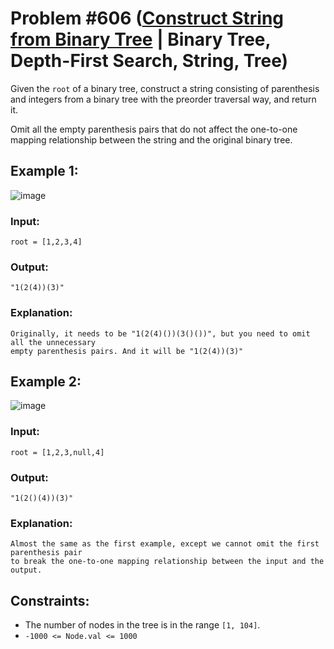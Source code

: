 # Problem #606 ([Construct String from Binary Tree](https://leetcode.com/problems/construct-string-from-binary-tree/) | Binary Tree, Depth-First Search, String, Tree)

Given the `root` of a binary tree, construct a string consisting of parenthesis and integers from a binary tree with the preorder traversal way, and return it.

Omit all the empty parenthesis pairs that do not affect the one-to-one mapping relationship between the string and the original binary tree.

## Example 1:
![image](https://user-images.githubusercontent.com/89616705/188799689-fcafcbca-2df7-49f1-8180-ea19bc33a455.png)
### Input:

    root = [1,2,3,4]

### Output:

    "1(2(4))(3)"

### Explanation:

    Originally, it needs to be "1(2(4)())(3()())", but you need to omit all the unnecessary
    empty parenthesis pairs. And it will be "1(2(4))(3)"

## Example 2:
![image](https://user-images.githubusercontent.com/89616705/188799923-1c6379b1-cd03-4cac-8f93-4199969dd510.png)

### Input:

    root = [1,2,3,null,4]

### Output:

    "1(2()(4))(3)"

### Explanation:

    Almost the same as the first example, except we cannot omit the first parenthesis pair
    to break the one-to-one mapping relationship between the input and the output.

## Constraints:
- The number of nodes in the tree is in the range `[1, 104]`.
- `-1000 <= Node.val <= 1000`
